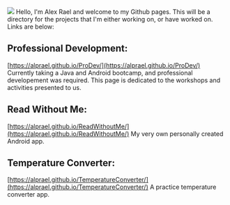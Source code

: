 <img src="https://rawcdn.githack.com/alprael/prodev-pics/master/welcome1.png">
Hello, I'm Alex Rael and welcome to my Github pages. This will be a directory for the projects that I'm either working on, or have worked on. Links are below:

## Professional Development: 

[https://alprael.github.io/ProDev/](https://alprael.github.io/ProDev/)
Currently taking a Java and Android bootcamp, and professional developement was required. This page is dedicated to the
workshops and activities presented to us.

## Read Without Me: 

[https://alprael.github.io/ReadWithoutMe/](https://alprael.github.io/ReadWithoutMe/)
My very own personally created Android app.

## Temperature Converter:

[https://alprael.github.io/TemperatureConverter/](https://alprael.github.io/TemperatureConverter/)
A practice temperature converter app.
